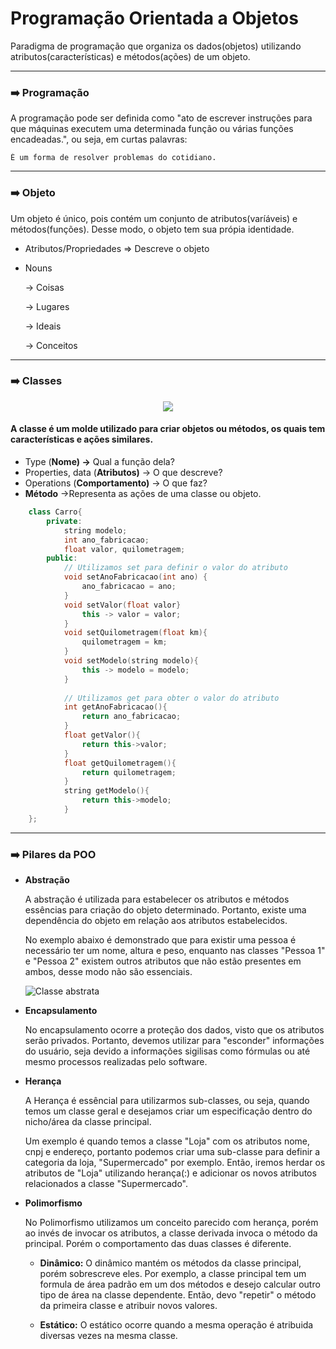 # Programação Orientada a Objetos

Paradigma de programação que organiza os dados(objetos) utilizando atributos(características) e métodos(ações) de um objeto.
    
___
### ➡️ **Programação** 
A programação pode ser definida como "ato de escrever instruções para que máquinas executem uma determinada função ou várias funções encadeadas.", ou seja, em curtas palavras:

    É um forma de resolver problemas do cotidiano.

___
### ➡️ **Objeto** 

Um objeto é único, pois contém um conjunto de atributos(varíáveis) e métodos(funções). Desse modo, o objeto tem sua própia identidade.
     
- Atributos/Propriedades ⇒ Descreve o objeto
- Nouns

    → Coisas

    → Lugares

    → Ideais

    → Conceitos
    
___
### ➡️ **Classes**

<div align="center">
    <img src="https://user-images.githubusercontent.com/36522521/215089889-4a374613-f170-4122-8023-2755fbe5a1b0.png" />

</div>

#### **A classe é um molde utilizado para criar objetos ou métodos, os quais tem características e ações similares.**

- Type (**Nome) →** Qual a função dela?
- Properties, data (**Atributos)** → O que descreve?
- Operations (**Comportamento)** → O que faz?
- **Método** →Representa as ações de uma classe ou objeto.

<div align="left">

```cpp
    class Carro{
        private:
            string modelo;
            int ano_fabricacao;
            float valor, quilometragem;
        public:
            // Utilizamos set para definir o valor do atributo
            void setAnoFabricacao(int ano) {
                ano_fabricacao = ano; 
            }
            void setValor(float valor}
                this -> valor = valor;
            }
            void setQuilometragem(float km){
                quilometragem = km;
            }
            void setModelo(string modelo){
                this -> modelo = modelo;
            }
    
            // Utilizamos get para obter o valor do atributo
            int getAnoFabricacao(){
                return ano_fabricacao;
            }
            float getValor(){
                return this->valor;
            }
            float getQuilometragem(){
                return quilometragem;
            }
            string getModelo(){
                return this->modelo;
            }
    };
```

</div> 

___
### ➡️ **Pilares da POO**

- **Abstração**

    A abstração é utilizada para estabelecer os atributos e métodos essências para criação do objeto determinado. Portanto, existe uma dependência do objeto em relação aos atributos estabelecidos. 
    
    No exemplo abaixo é demonstrado que para existir uma pessoa é necessário ter um nome, altura e peso, enquanto nas classes "Pessoa 1" e "Pessoa 2" existem outros atributos que não estão presentes em ambos, desse modo não são essenciais.
    
     ![Classe abstrata](https://user-images.githubusercontent.com/36522521/215302022-78e00048-2543-4cb4-91ae-9fd2a5bfa3c6.png)
  
- **Encapsulamento** 
    
    No encapsulamento ocorre a proteção dos dados, visto que os atributos serão privados. Portanto, devemos utilizar para "esconder" informações do usuário, seja devido a informações sigilisas como fórmulas ou até mesmo processos realizadas pelo software.


- **Herança** 

    A Herança é essêncial para utilizarmos sub-classes, ou seja, quando temos um classe geral e desejamos criar um especificação dentro do nicho/área da classe principal. 
    
    Um exemplo é quando temos a classe "Loja" com os atributos nome, cnpj e endereço, portanto podemos criar uma sub-classe para definir a categoria da loja, "Supermercado" por exemplo. Então, iremos herdar os atributos de "Loja" utilizando herança(:) e adicionar os novos atributos relacionados a classe "Supermercado".

    
    
- **Polimorfismo** 

    No Polimorfismo utilizamos um conceito parecido com herança, porém ao invés de invocar os atributos, a classe derivada invoca o método da principal. Porém o comportamento das duas classes é diferente.

    - **Dinâmico:**
            O dinâmico mantém os métodos da classe principal, porém sobrescreve eles. Por exemplo, a classe principal tem um formula de área padrão em um dos métodos e desejo calcular outro tipo de área na classe dependente. Então, devo "repetir" o método da primeira classe e atribuir novos valores.

    - **Estático:**
            O estático ocorre quando a mesma operação é atribuida diversas vezes na mesma classe.


